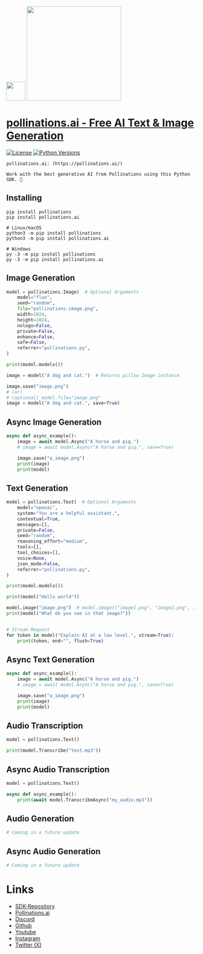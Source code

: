 <div id="header">
  <img src="https://i.ibb.co/p049Y5S/86964862.png" width="50"/>   <img src="https://i.ibb.co/r6JZ336/sketch1700556567238.png" width="250">
</div>

# [pollinations.ai - Free AI Text & Image Generation](https://pypi.org/project/pollinations)
[![License](https://img.shields.io/badge/license-MIT-blue.svg)](https://github.com/pollinations-ai/pollinations.ai/blob/main/LICENSE)
[![Python Versions](https://img.shields.io/badge/python-3%20%7C%203.10--3.13-blue)](https://www.python.org/downloads/)

```
pollinations.ai: (https://pollinations.ai/)

Work with the best generative AI from Pollinations using this Python SDK. 🐝
```

## Installing
```shell
pip install pollinations
pip install pollinations.ai

# Linux/macOS
python3 -m pip install pollinations
python3 -m pip install pollinations.ai

# Windows
py -3 -m pip install pollinations
py -3 -m pip install pollinations.ai
```

## Image Generation
```python
model = pollinations.Image(  # Optional Arguments
    model="flux",
    seed="random",
    file="pollinations-image.png",
    width=1024,
    height=1024,
    nologo=False,
    private=False,
    enhance=False,
    safe=False,
    referrer="pollinations.py",
)

print(model.models())

image = model("A dog and cat.")  # Returns pillow Image instance

image.save("image.png")  
# (or) 
# (optional) model.file="image.png"
image = model("A dog and cat.", save=True)
```

## Async Image Generation
```python
async def async_example():
    image = await model.Async("A horse and pig.")
    # image = await model.Async("A horse and pig.", save=True)

    image.save("a_image.png")
    print(image)
    print(model)
```

## Text Generation
```python
model = pollinations.Text(  # Optional Arguments
    model="openai",
    system="You are a helpful assistant.",
    contextual=True,
    messages=[],
    private=False,
    seed="random",
    reasoning_effort="medium",
    tools=[],
    tool_choices=[],
    voice=None,
    json_mode=False,
    referrer="pollinations.py",
)

print(model.models())

print(model("Hello world"))

model.image("image.png")  # model.image(["image1.png", "image2.png", ...])
print(model("What do you see in that image?"))


# Stream Request
for token in model("Explain AI at a low level.", stream=True):
    print(token, end="", flush=True)
```

## Async Text Generation
```python
async def async_example():
    image = await model.Async("A horse and pig.")
    # image = await model.Async("A horse and pig.", save=True)

    image.save("a_image.png")
    print(image)
    print(model)
```

## Audio Transcription
```python
model = pollinations.Text()

print(model.Transcribe("test.mp3"))
```

## Async Audio Transcription
```python
model = pollinations.Text()

async def async_example():
    print(await model.TranscribeAsync("my_audio.mp3"))
```

## Audio Generation
```python
# Coming in a future update
```

## Async Audio Generation
```python
# Coming in a future update
```

# Links
- [SDK-Repository](https://github.com/pollinations-ai/pollinations.ai)
- [Pollinations.ai](https://pollinations.ai/)
- [Discord](https://discord.gg/8HqSRhJVxn)
- [Github](https://github.com/pollinations)
- [Youtube](https://www.youtube.com/channel/UCk4yKnLnYfyUmCCbDzOZOug)
- [Instagram](https://instagram.com/pollinations_ai)
- [Twitter (X)](https://twitter.com/pollinations_ai)
